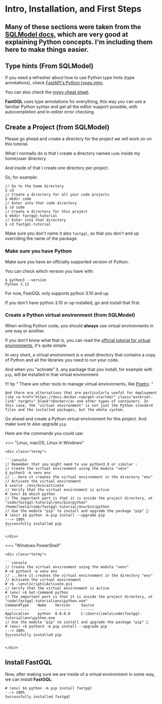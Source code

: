 # Intro, Installation, and First Steps

## Many of these sections were taken from the [SQLModel docs](https://sqlmodel.tiangolo.com/tutorial/), which are very good at explaining Python concepts. I'm including them here to make things easier.

## Type hints (From SQLModel)

If you need a refresher about how to use Python type hints (type annotations), check <a href="https://fastapi.tiangolo.com/python-types/" class="external-link" target="_blank">FastAPI's Python types intro</a>.

You can also check the <a href="https://mypy.readthedocs.io/en/latest/cheat_sheet_py3.html" class="external-link" target="_blank">mypy cheat sheet</a>.

**FastGQL** uses type annotations for everything, this way you can use a familiar Python syntax and get all the editor support possible, with autocompletion and in-editor error checking.

## Create a Project (from SQLModel)

Please go ahead and create a directory for the project we will work on on this tutorial.

What I normally do is that I create a directory named `code` inside my home/user directory.

And inside of that I create one directory per project.

So, for example:

<div class="termy">

```console
// Go to the home directory
$ cd
// Create a directory for all your code projects
$ mkdir code
// Enter into that code directory
$ cd code
// Create a directory for this project
$ mkdir fastgql-tutorial
// Enter into that directory
$ cd fastgql-tutorial
```

</div>

Make sure you don't name it also `fastgql`, so that you don't end up overriding the name of the package.

### Make sure you have Python

Make sure you have an officially supported version of Python.

You can check which version you have with:

<div class="termy">

```console
$ python3 --version
Python 3.12
```

</div>

For now, FastGQL only supports python 3.10 and up.

If you don't have python 3.10 or up installed, go and install that first.

### Create a Python virtual environment (from SQLModel)

When writing Python code, you should **always** use virtual environments in one way or another.

If you don't know what that is, you can read the <a href="https://docs.python.org/3/tutorial/venv.html" class="external-link" target="_blank">official tutorial for virtual environments</a>, it's quite simple.

In very short, a virtual environment is a small directory that contains a copy of Python and all the libraries you need to run your code.

And when you "activate" it, any package that you install, for example with `pip`, will be installed in that virtual environment.

!!! tip " There are other tools to manage virtual environments, like <a href="https://python-poetry.org/" class="external-link" target="_blank">Poetry</a>. "

    And there are alternatives that are particularly useful for deployment like <a href="https://docs.docker.com/get-started/" class="external-link" target="_blank">Docker</a> and other types of containers. In this case, the "virtual environment" is not just the Python standard files and the installed packages, but the whole system.

Go ahead and create a Python virtual environment for this project. And make sure to also upgrade `pip`.

Here are the commands you could use:

=== "Linux, macOS, Linux in Windows"

    <div class="termy">

    ```console
    // Remember that you might need to use python3.9 or similar 💡
    // Create the virtual environment using the module "venv"
    $ python3 -m venv env
    // ...here it creates the virtual environment in the directory "env"
    // Activate the virtual environment
    $ source ./env/bin/activate
    // Verify that the virtual environment is active
    # (env) $$ which python
    // The important part is that it is inside the project directory, at "code/fastgql-tutorial/env/bin/python"
    /home/leela/code/fastgql-tutorial/env/bin/python
    // Use the module "pip" to install and upgrade the package "pip" 🤯
    # (env) $$ python -m pip install --upgrade pip
    ---> 100%
    Successfully installed pip
    ```

    </div>

=== "Windows PowerShell"

    <div class="termy">

    ```console
    // Create the virtual environment using the module "venv"
    # >$ python3 -m venv env
    // ...here it creates the virtual environment in the directory "env"
    // Activate the virtual environment
    # >$ .\env\Scripts\Activate.ps1
    // Verify that the virtual environment is active
    # (env) >$ Get-Command python
    // The important part is that it is inside the project directory, at "code\fastgql-tutorial\env\python.exe"
    CommandType    Name    Version     Source
    -----------    ----    -------     ------
    Application    python  0.0.0.0     C:\Users\leela\code\fastgql-tutorial\env\python.exe
    // Use the module "pip" to install and upgrade the package "pip" 🤯
    # (env) >$ python3 -m pip install --upgrade pip
    ---> 100%
    Successfully installed pip
    ```

    </div>

## Install **FastGQL**

Now, after making sure we are inside of a virtual environment in some way, we can install **FastGQL**:

<div class="termy">

```console
# (env) $$ python -m pip install fastgql
---> 100%
Successfully installed fastgql
```

</div>
